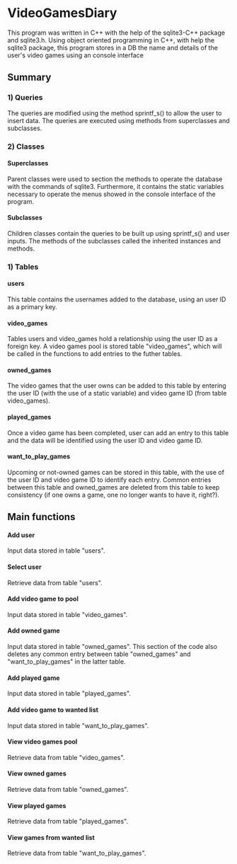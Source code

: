 # VideoGamesDiary

This program was written in C++ with the help of the sqlite3-C++ package and sqlite3.h. Using object oriented programming in C++, with help the sqlite3 package, this program stores in a DB the name and details of the user's video games using an console interface

## Summary

### 1) Queries

The queries are modified using the method sprintf_s() to allow the user to insert data. The queries are executed using methods from superclasses and subclasses.

### 2) Classes

#### Superclasses
Parent classes were used to section the methods to operate the database with the commands of sqlite3. Furthermore, it contains the static variables necessary to operate the menus showed in the console interface of the program.

#### Subclasses
Children classes contain the queries to be built up using sprintf_s() and user inputs. The methods of the subclasses called the inherited instances and methods.

### 1) Tables

#### users
This table contains the usernames added to the database, using an user ID as a primary key.

#### video_games
Tables users and video_games hold a relationship using the user ID as a foreign key. A video games pool is stored table "video_games", which will be called in the functions to add entries to the futher tables.

#### owned_games
The video games that the user owns can be added to this table by entering the user ID (with the use of a static variable) and video game ID (from table video_games).

#### played_games
Once a video game has been completed, user can add an entry to this table and the data will be identified using the user ID and video game ID.

#### want_to_play_games
Upcoming or not-owned games can be stored in this table, with the use of the user ID and video game ID to identify each entry. Common entries between this table and owned_games are deleted from this table to keep consistency (if one owns a game, one no longer wants to have it, right?).

## Main functions

#### Add user
Input data stored in table "users".
#### Select user
Retrieve data from table "users".
#### Add video game to pool
Input data stored in table "video_games".
#### Add owned game
Input data stored in table "owned_games". This section of the code also deletes any common entry between table "owned_games" and "want_to_play_games" in the latter table.
#### Add played game
Input data stored in table "played_games".
#### Add video game to wanted list
Input data stored in table "want_to_play_games".
#### View video games pool
Retrieve data from table "video_games".
#### View owned games
Retrieve data from table "owned_games".
#### View played games
Retrieve data from table "played_games".
#### View games from wanted list
Retrieve data from table "want_to_play_games".

